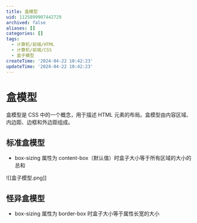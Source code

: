 ```yaml
---
title: 盒模型
uid: 1125899907442729
archived: false
aliases: []
categories: []
tags:
  - 计算机/前端/HTML
  - 计算机/前端/CSS
  - 盒子模型
createTime: '2024-04-22 10:42:23'
updateTime: '2024-04-22 10:42:23'
---
```


# 盒模型

盒模型是 CSS 中的一个概念，用于描述 HTML 元素的布局。盒模型由内容区域、内边距、边框和外边距组成。

## 标准盒模型

- box-sizing 属性为 content-box（默认值）时盒子大小等于所有区域的大小的总和

![[盒子模型.png]]

## 怪异盒模型

- box-sizing 属性为 border-box 时盒子大小等于属性长宽的大小
